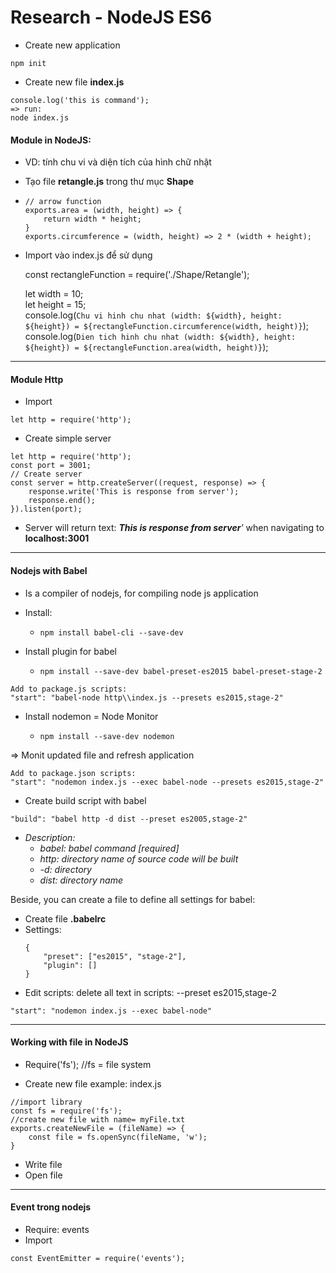 # Research - NodeJS ES6

* Create new application

```
npm init
```

* Create new file **index.js**

```
console.log('this is command');
=> run:
node index.js
```

#### Module in NodeJS:

* VD: tính chu vi và diện tích của hình chữ nhật
* Tạo file **retangle.js** trong thư mục **Shape**
* ```
  // arrow function
  exports.area = (width, height) => {
      return width * height;
  }
  exports.circumference = (width, height) => 2 * (width + height);
  ```
* Import vào index.js để sử dụng

  const rectangleFunction = require\('./Shape/Retangle'\);

  let width = 10;   
    let height = 15;  
    console.log\(`Chu vi hinh chu nhat (width: ${width}, height: ${height}) = ${rectangleFunction.circumference(width, height)}`\);  
    console.log\(`Dien tich hinh chu nhat (width: ${width}, height: ${height}) = ${rectangleFunction.area(width, height)}`\);

---

#### Module Http

* Import 

```
let http = require('http');
```

* Create simple server

```
let http = require('http');
const port = 3001;
// Create server
const server = http.createServer((request, response) => {
    response.write('This is response from server');
    response.end();
}).listen(port);
```

* Server will return text: _**This is response from server**'_ when navigating to **localhost:3001**

---

#### Nodejs with Babel

* Is a compiler of nodejs, for compiling node js application
* Install:

  * ```
    npm install babel-cli --save-dev
    ```

* Install plugin for babel

  * ```
    npm install --save-dev babel-preset-es2015 babel-preset-stage-2
    ```

```
Add to package.js scripts:
"start": "babel-node http\\index.js --presets es2015,stage-2"
```

* Install nodemon = Node Monitor
  * ```
    npm install --save-dev nodemon
    ```

=&gt; Monit updated file and refresh application

```
Add to package.json scripts:
"start": "nodemon index.js --exec babel-node --presets es2015,stage-2"
```

* Create build script with babel

```
"build": "babel http -d dist --preset es2005,stage-2"
```

* _Description:_
  * _babel: babel command \[required\]_
  * _http: directory name of source code will be built_
  * _-d: directory_
  * _dist: directory name_

Beside, you can create a file to define all settings for babel:

* Create file **.babelrc**
* Settings:
  ```
  {
      "preset": ["es2015", "stage-2"],
      "plugin": []
  }
  ```
* Edit scripts: delete all text in scripts: --preset es2015,stage-2

```
"start": "nodemon index.js --exec babel-node"
```

---

#### Working with file in NodeJS

* Require\('fs'\); //fs = file system

* Create new file example: index.js

```
//import library
const fs = require('fs');
//create new file with name= myFile.txt
exports.createNewFile = (fileName) => {
    const file = fs.openSync(fileName, 'w');
}
```

* Write file
* Open file

---

#### Event trong nodejs

* Require: events 
* Import

```
const EventEmitter = require('events');
```

```

```



